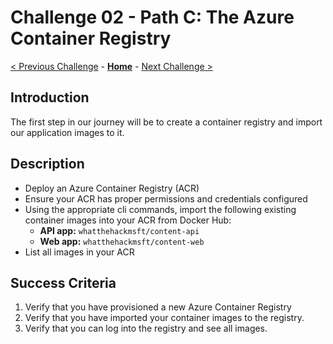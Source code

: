 # Challenge 02 - Path C: The Azure Container Registry

[< Previous Challenge](./Challenge-01.md) - **[Home](../README.md)** - [Next Challenge >](./Challenge-03.md)

## Introduction

The first step in our journey will be to create a container registry and import our application images to it.

## Description

- Deploy an Azure Container Registry (ACR)
- Ensure your ACR has proper permissions and credentials configured
- Using the appropriate cli commands, import the following existing container images into your ACR from Docker Hub:
  - **API app:** `whatthehackmsft/content-api`
  - **Web app:** `whatthehackmsft/content-web`
- List all images in your ACR

## Success Criteria

1. Verify that you have provisioned a new Azure Container Registry
1. Verify that you have imported your container images to the registry.
1. Verify that you can log into the registry and see all images.